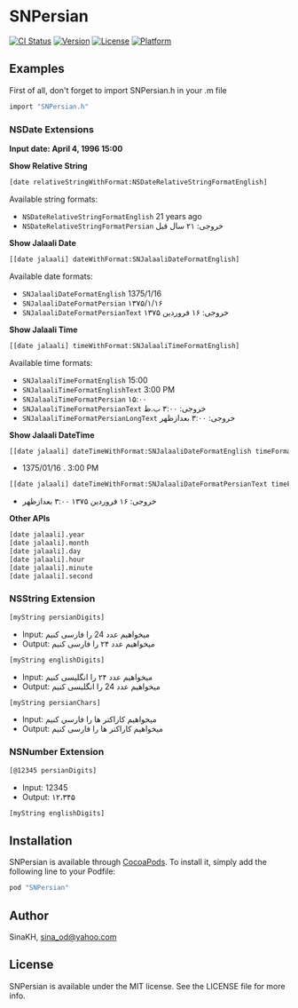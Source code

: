 # SNPersian

[![CI Status](http://img.shields.io/travis/Sina-KH/SNPersianObjC.svg?style=flat)](https://travis-ci.org/Sina-KH/SNPersianObjC)
[![Version](https://img.shields.io/cocoapods/v/SNPersian.svg?style=flat)](http://cocoapods.org/pods/SNPersian)
[![License](https://img.shields.io/cocoapods/l/SNPersian.svg?style=flat)](http://cocoapods.org/pods/SNPersian)
[![Platform](https://img.shields.io/cocoapods/p/SNPersian.svg?style=flat)](http://cocoapods.org/pods/SNPersian)

## Examples

First of all, don't forget to import SNPersian.h in your .m file

```sh
import "SNPersian.h"
```

### NSDate Extensions

**Input date:  April 4, 1996 15:00**

**Show Relative String**

```sh
[date relativeStringWithFormat:NSDateRelativeStringFormatEnglish]
```

Available string formats:

* `NSDateRelativeStringFormatEnglish`   21 years ago
* `NSDateRelativeStringFormatPersian`   خروجی: ۲۱ سال قبل

**Show Jalaali Date**
```sh
[[date jalaali] dateWithFormat:SNJalaaliDateFormatEnglish]
```

Available date formats:

* `SNJalaaliDateFormatEnglish`          1375/1/16
* `SNJalaaliDateFormatPersian`          ۱۳۷۵/۱/۱۶
* `SNJalaaliDateFormatPersianText`      خروجی: ۱۶ فروردین ۱۳۷۵

**Show Jalaali Time**
```sh
[[date jalaali] timeWithFormat:SNJalaaliTimeFormatEnglish]
```

Available time formats:

* `SNJalaaliTimeFormatEnglish`          15:00
* `SNJalaaliTimeFormatEnglishText`      3:00 PM
* `SNJalaaliTimeFormatPersian`          ۱۵:۰۰
* `SNJalaaliTimeFormatPersianText`      خروجی: ۳:۰۰ ب.ظ
* `SNJalaaliTimeFormatPersianLongText`  خروجی: ۳:۰۰ بعدازظهر

**Show Jalaali DateTime**

```sh
[[date jalaali] dateTimeWithFormat:SNJalaaliDateFormatEnglish timeFormat:SNJalaaliTimeFormatEnglishText seperator:@"."]
```

- 1375/01/16 . 3:00 PM

```sh
[[date jalaali] dateTimeWithFormat:SNJalaaliDateFormatPersianText timeFormat:SNJalaaliTimeFormatPersianLongText seperator:nil]
```
- خروجی: ۱۶ فروردین ۱۳۷۵ ۳:۰۰ بعدازظهر

**Other APIs**
```sh
[date jalaali].year
[date jalaali].month
[date jalaali].day
[date jalaali].hour
[date jalaali].minute
[date jalaali].second
```

### NSString Extension

```sh
[myString persianDigits]
```

- Input: میخواهیم عدد 24 را فارسی کنیم
- Output: میخواهیم عدد ۲۴ را فارسی کنیم

```sh
[myString englishDigits]
```

- Input: میخواهیم عدد ۲۴ را انگلیسی کنیم
- Output: میخواهیم عدد 24 را انگلیسی کنیم

```sh
[myString persianChars]
```

- Input: ميخواهيم كاراكتر ها را فارسي کنیم
- Output: میخواهیم کاراکتر ها را فارسی کنیم

### NSNumber Extension

```sh
[@12345 persianDigits]
```

- Input: 12345
- Output: ۱۲،۳۴۵

```sh
[myString englishDigits]
```

## Installation

SNPersian is available through [CocoaPods](http://cocoapods.org). To install
it, simply add the following line to your Podfile:

```ruby
pod "SNPersian"
```

## Author

SinaKH, sina_od@yahoo.com

## License

SNPersian is available under the MIT license. See the LICENSE file for more info.
